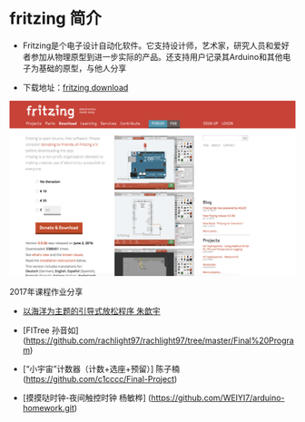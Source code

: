 # fritzing 简介
- Fritzing是个电子设计自动化软件。它支持设计师，艺术家，研究人员和爱好者参加从物理原型到进一步实际的产品。还支持用户记录其Arduino和其他电子为基础的原型，与他人分享

- 下载地址：[fritzing download](http://fritzing.org/download/)

![fritzing](https://github.com/Tangchen329/CreativeCoding_2018Summer/blob/master/Arduino/PICTURES/fritzing.png)


2017年课程作业分享

- [以海洋为主题的引导式放松程序 朱歆宇 ](https://github.com/joyce1998215/joyce98215/tree/master/Final%20project)


- [FITree 孙音如] (https://github.com/rachlight97/rachlight97/tree/master/Final%20Program)


- [“小宇宙”计数器（计数+选座+预留）] 陈子楠 (https://github.com/c1cccc/Final-Project)


- [摸摸哒时钟-夜间触控时钟 杨敏桦] (https://github.com/WEIYI7/arduino-homework.git)
